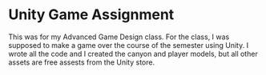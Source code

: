 # Unity Game Assignment

This was for my Advanced Game Design class. 
For the class, I was supposed to make a game over the course of the semester using Unity.
I wrote all the code and I created the canyon and player models, but all other assets are free assests from the Unity store.
